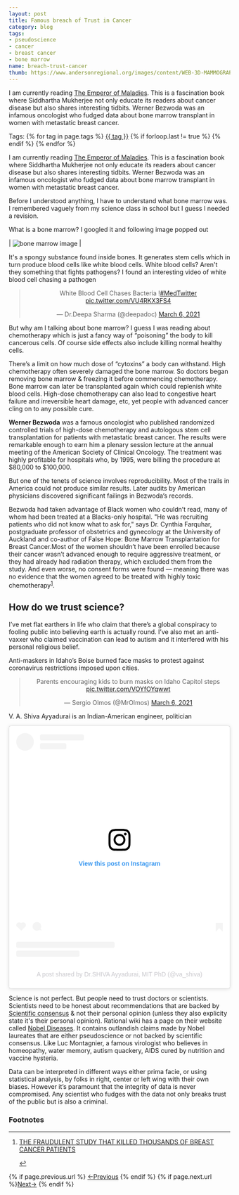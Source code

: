 ```yaml
---
layout: post
title: Famous breach of Trust in Cancer
category: blog
tags:
- pseudoscience
- cancer
- breast cancer
- bone marrow
name: breach-trust-cancer
thumb: https://www.andersonregional.org/images/content/WEB-3D-MAMMOGRAPHY-PROCEDURE.jpg
---
```


I am currently reading <a href="http://randomwits.com/books" target="_blank">The Emperor of Maladies</a>. This is a fascination book where Siddhartha Mukherjee not only educate its readers about cancer disease but also shares interesting tidbits. Werner Bezwoda was an infamous oncologist who fudged data about bone marrow transplant in women with metastatic breast cancer.<!-- truncate_here -->

<p>Tags: {% for tag in page.tags %} <a class="mytag" href="/tag/{{ tag }}" title="View posts tagged with &quot;{{ tag }}&quot;">{{ tag }}</a>  {% if forloop.last != true %} {% endif %} {% endfor %} </p>

<p>I am currently reading <a href="http://randomwits.com/books" target="_blank">The Emperor of Maladies</a>. This is a fascination book where Siddhartha Mukherjee not only educate its readers about cancer disease but also shares interesting tidbits. Werner Bezwoda was an infamous oncologist who fudged data about bone marrow transplant in women with metastatic breast cancer.</p>

Before I understood anything, I have to understand what bone marrow was. I remembered vaguely from my science class in school but I guess I needed a revision.

What is a bone marrow? I googled it and following image popped out


| <img align="center" src="https://medsurgeindia.com/wp-content/uploads/2020/07/bone-marrow-transplants-in-india.jpeg" alt="bone marrow image" /> |


It's a spongy substance found inside bones. It generates stem cells which in turn produce blood cells like white blood cells. White blood cells? Aren't they something that fights pathogens? I found an interesting video of white blood cell chasing a pathogen 


<p>
<center>
<blockquote class="twitter-tweet"><p lang="en" dir="ltr">White Blood Cell Chases Bacteria !<a href="https://twitter.com/hashtag/MedTwitter?src=hash&amp;ref_src=twsrc%5Etfw">#MedTwitter</a> <a href="https://t.co/VU4RKX3FS4">pic.twitter.com/VU4RKX3FS4</a></p>&mdash; Dr.Deepa Sharma (@deepadoc) <a href="https://twitter.com/deepadoc/status/1368175023136063493?ref_src=twsrc%5Etfw">March 6, 2021</a></blockquote> <script async src="https://platform.twitter.com/widgets.js" charset="utf-8"></script>
</center>
</p>



But why am I talking about bone marrow? I guess  I was reading about chemotherapy which is just a fancy way of “poisoning” the body to kill cancerous cells. Of course side effects also include killing normal healthy cells. 

There’s a limit on how much dose of “cytoxins” a body can withstand. High chemotherapy often severely damaged the bone marrow. So doctors began removing bone marrow & freezing it before commencing chemotherapy. Bone marrow can later be transplanted again which could replenish white blood cells.  High-dose chemotherapy can also lead to congestive heart failure and irreversible heart damage, etc, yet people with advanced cancer cling on to any possible cure. 


**Werner Bezwoda** was a famous oncologist who published randomized controlled trials of  high-dose chemotherapy and autologous stem cell transplantation for patients with metastatic breast cancer. The results were remarkable enough to earn him a plenary session lecture at the annual meeting of the American Society of Clinical Oncology. The treatment was highly profitable for hospitals who, by 1995, were billing the procedure at $80,000 to $100,000. 

But one of the tenets of science involves reproducibility. Most of the trails in America could not produce similar results. Later audits by American physicians discovered significant failings in Bezwoda’s records. 

Bezwoda had taken advantage of Black women who couldn’t read, many of whom had been treated at a Blacks-only hospital. "He was recruiting patients who did not know what to ask for," says Dr. Cynthia Farquhar, postgraduate professor of obstetrics and gynecology at the University of Auckland and co-author of False Hope: Bone Marrow Transplantation for Breast Cancer.Most of the women shouldn’t have been enrolled because their cancer wasn’t advanced enough to require aggressive treatment, or they had already had radiation therapy, which excluded them from the study. And even worse, no consent forms were found — meaning there was no evidence that the women agreed to be treated with highly toxic chemotherapy<sup><a href='#fn:1' rel='footnote'>1</a></sup>.

## How do we trust science? 

I’ve met flat earthers in life who claim that there’s a global conspiracy to fooling public into believing earth is actually round. I’ve also met an anti-vaxxer who claimed vaccination can lead to autism and it interfered with his personal religious belief. 

Anti-maskers in Idaho’s Boise burned face masks to protest against coronavirus restrictions imposed upon cities.


<p>
<center>
<blockquote class="twitter-tweet"><p lang="en" dir="ltr">Parents encouraging kids to burn masks on Idaho Capitol steps <a href="https://t.co/VOYfOYqwwt">pic.twitter.com/VOYfOYqwwt</a></p>&mdash; Sergio Olmos (@MrOlmos) <a href="https://twitter.com/MrOlmos/status/1368261041696632832?ref_src=twsrc%5Etfw">March 6, 2021</a></blockquote> <script async src="https://platform.twitter.com/widgets.js" charset="utf-8"></script>
</center>
</p>


V. A. Shiva Ayyadurai is an Indian-American engineer, politician


<p>
<center>
<blockquote class="instagram-media" data-instgrm-permalink="https://www.instagram.com/p/CB_Y6XxgoV-/?utm_source=ig_embed&amp;utm_campaign=loading" data-instgrm-version="13" style=" background:#FFF; border:0; border-radius:3px; box-shadow:0 0 1px 0 rgba(0,0,0,0.5),0 1px 10px 0 rgba(0,0,0,0.15); margin: 1px; max-width:540px; min-width:326px; padding:0; width:99.375%; width:-webkit-calc(100% - 2px); width:calc(100% - 2px);"><div style="padding:16px;"> <a href="https://www.instagram.com/p/CB_Y6XxgoV-/?utm_source=ig_embed&amp;utm_campaign=loading" style=" background:#FFFFFF; line-height:0; padding:0 0; text-align:center; text-decoration:none; width:100%;" target="_blank"> <div style=" display: flex; flex-direction: row; align-items: center;"> <div style="background-color: #F4F4F4; border-radius: 50%; flex-grow: 0; height: 40px; margin-right: 14px; width: 40px;"></div> <div style="display: flex; flex-direction: column; flex-grow: 1; justify-content: center;"> <div style=" background-color: #F4F4F4; border-radius: 4px; flex-grow: 0; height: 14px; margin-bottom: 6px; width: 100px;"></div> <div style=" background-color: #F4F4F4; border-radius: 4px; flex-grow: 0; height: 14px; width: 60px;"></div></div></div><div style="padding: 19% 0;"></div> <div style="display:block; height:50px; margin:0 auto 12px; width:50px;"><svg width="50px" height="50px" viewBox="0 0 60 60" version="1.1" xmlns="https://www.w3.org/2000/svg" xmlns:xlink="https://www.w3.org/1999/xlink"><g stroke="none" stroke-width="1" fill="none" fill-rule="evenodd"><g transform="translate(-511.000000, -20.000000)" fill="#000000"><g><path d="M556.869,30.41 C554.814,30.41 553.148,32.076 553.148,34.131 C553.148,36.186 554.814,37.852 556.869,37.852 C558.924,37.852 560.59,36.186 560.59,34.131 C560.59,32.076 558.924,30.41 556.869,30.41 M541,60.657 C535.114,60.657 530.342,55.887 530.342,50 C530.342,44.114 535.114,39.342 541,39.342 C546.887,39.342 551.658,44.114 551.658,50 C551.658,55.887 546.887,60.657 541,60.657 M541,33.886 C532.1,33.886 524.886,41.1 524.886,50 C524.886,58.899 532.1,66.113 541,66.113 C549.9,66.113 557.115,58.899 557.115,50 C557.115,41.1 549.9,33.886 541,33.886 M565.378,62.101 C565.244,65.022 564.756,66.606 564.346,67.663 C563.803,69.06 563.154,70.057 562.106,71.106 C561.058,72.155 560.06,72.803 558.662,73.347 C557.607,73.757 556.021,74.244 553.102,74.378 C549.944,74.521 548.997,74.552 541,74.552 C533.003,74.552 532.056,74.521 528.898,74.378 C525.979,74.244 524.393,73.757 523.338,73.347 C521.94,72.803 520.942,72.155 519.894,71.106 C518.846,70.057 518.197,69.06 517.654,67.663 C517.244,66.606 516.755,65.022 516.623,62.101 C516.479,58.943 516.448,57.996 516.448,50 C516.448,42.003 516.479,41.056 516.623,37.899 C516.755,34.978 517.244,33.391 517.654,32.338 C518.197,30.938 518.846,29.942 519.894,28.894 C520.942,27.846 521.94,27.196 523.338,26.654 C524.393,26.244 525.979,25.756 528.898,25.623 C532.057,25.479 533.004,25.448 541,25.448 C548.997,25.448 549.943,25.479 553.102,25.623 C556.021,25.756 557.607,26.244 558.662,26.654 C560.06,27.196 561.058,27.846 562.106,28.894 C563.154,29.942 563.803,30.938 564.346,32.338 C564.756,33.391 565.244,34.978 565.378,37.899 C565.522,41.056 565.552,42.003 565.552,50 C565.552,57.996 565.522,58.943 565.378,62.101 M570.82,37.631 C570.674,34.438 570.167,32.258 569.425,30.349 C568.659,28.377 567.633,26.702 565.965,25.035 C564.297,23.368 562.623,22.342 560.652,21.575 C558.743,20.834 556.562,20.326 553.369,20.18 C550.169,20.033 549.148,20 541,20 C532.853,20 531.831,20.033 528.631,20.18 C525.438,20.326 523.257,20.834 521.349,21.575 C519.376,22.342 517.703,23.368 516.035,25.035 C514.368,26.702 513.342,28.377 512.574,30.349 C511.834,32.258 511.326,34.438 511.181,37.631 C511.035,40.831 511,41.851 511,50 C511,58.147 511.035,59.17 511.181,62.369 C511.326,65.562 511.834,67.743 512.574,69.651 C513.342,71.625 514.368,73.296 516.035,74.965 C517.703,76.634 519.376,77.658 521.349,78.425 C523.257,79.167 525.438,79.673 528.631,79.82 C531.831,79.965 532.853,80.001 541,80.001 C549.148,80.001 550.169,79.965 553.369,79.82 C556.562,79.673 558.743,79.167 560.652,78.425 C562.623,77.658 564.297,76.634 565.965,74.965 C567.633,73.296 568.659,71.625 569.425,69.651 C570.167,67.743 570.674,65.562 570.82,62.369 C570.966,59.17 571,58.147 571,50 C571,41.851 570.966,40.831 570.82,37.631"></path></g></g></g></svg></div><div style="padding-top: 8px;"> <div style=" color:#3897f0; font-family:Arial,sans-serif; font-size:14px; font-style:normal; font-weight:550; line-height:18px;"> View this post on Instagram</div></div><div style="padding: 12.5% 0;"></div> <div style="display: flex; flex-direction: row; margin-bottom: 14px; align-items: center;"><div> <div style="background-color: #F4F4F4; border-radius: 50%; height: 12.5px; width: 12.5px; transform: translateX(0px) translateY(7px);"></div> <div style="background-color: #F4F4F4; height: 12.5px; transform: rotate(-45deg) translateX(3px) translateY(1px); width: 12.5px; flex-grow: 0; margin-right: 14px; margin-left: 2px;"></div> <div style="background-color: #F4F4F4; border-radius: 50%; height: 12.5px; width: 12.5px; transform: translateX(9px) translateY(-18px);"></div></div><div style="margin-left: 8px;"> <div style=" background-color: #F4F4F4; border-radius: 50%; flex-grow: 0; height: 20px; width: 20px;"></div> <div style=" width: 0; height: 0; border-top: 2px solid transparent; border-left: 6px solid #f4f4f4; border-bottom: 2px solid transparent; transform: translateX(16px) translateY(-4px) rotate(30deg)"></div></div><div style="margin-left: auto;"> <div style=" width: 0px; border-top: 8px solid #F4F4F4; border-right: 8px solid transparent; transform: translateY(16px);"></div> <div style=" background-color: #F4F4F4; flex-grow: 0; height: 12px; width: 16px; transform: translateY(-4px);"></div> <div style=" width: 0; height: 0; border-top: 8px solid #F4F4F4; border-left: 8px solid transparent; transform: translateY(-4px) translateX(8px);"></div></div></div> <div style="display: flex; flex-direction: column; flex-grow: 1; justify-content: center; margin-bottom: 24px;"> <div style=" background-color: #F4F4F4; border-radius: 4px; flex-grow: 0; height: 14px; margin-bottom: 6px; width: 224px;"></div> <div style=" background-color: #F4F4F4; border-radius: 4px; flex-grow: 0; height: 14px; width: 144px;"></div></div></a><p style=" color:#c9c8cd; font-family:Arial,sans-serif; font-size:14px; line-height:17px; margin-bottom:0; margin-top:8px; overflow:hidden; padding:8px 0 7px; text-align:center; text-overflow:ellipsis; white-space:nowrap;"><a href="https://www.instagram.com/p/CB_Y6XxgoV-/?utm_source=ig_embed&amp;utm_campaign=loading" style=" color:#c9c8cd; font-family:Arial,sans-serif; font-size:14px; font-style:normal; font-weight:normal; line-height:17px; text-decoration:none;" target="_blank">A post shared by Dr.SHIVA Ayyadurai, MIT PhD (@va_shiva)</a></p></div></blockquote> <script async src="//www.instagram.com/embed.js"></script>
</center>
</p>


Science is not perfect. But people need to trust doctors or scientists. Scientists need to be honest about recommendations that are backed by <a href="https://en.wikipedia.org/wiki/Scientific_consensus" target="_blank">Scientific consensus</a> & not their personal opinion (unless they also explicity state it's their personal opinion). Rational wiki has a page on their website called <a href="https://rationalwiki.org/wiki/Nobel_disease" target="_blank">Nobel Diseases</a>. It contains outlandish claims made by Nobel laureates that are either pseudoscience or not backed by scientific consensus. Like Luc Montagnier, a famous virologist who believes in homeopathy, water memory, autism quackery, AIDS cured by nutrition and vaccine hysteria. 

Data can be interpreted in different ways either prima facie, or using statistical analysis, by folks in right, center or left wing with their own biases. However it’s paramount that the integrity of data is never compromised. Any scientist who fudges with the data not only breaks trust of the public but is also a criminal. 


<div class='footnotes'><h3>Footnotes</h3><hr />
  <ol>
	 <li id='fn:1'>
         <p><a href="https://www.ozy.com/true-and-stories/the-fraudulent-study-that-killed-thousands-of-breast-cancer-patients/74310/" target="_blank">THE FRAUDULENT STUDY THAT KILLED THOUSANDS OF BREAST CANCER PATIENTS</a></p>
         <a href='#fnref:1' rev='footnote'>&#8617;</a>
    </li>  
  </ol>
</div>

<nav class="pagination clear" style="padding-bottom:20px;">
{% if page.previous.url %} <a class="prev-item" href="{{page.previous.url}}" title="Previous Post: {{page.previous.title}}">&larr;Previous</a>   {% endif %}  {% if page.next.url %}<a class="next-item" href="{{page.next.url}}" title="Next Post: {{page.next.title}}">Next&rarr;</a>         {% endif %}
</nav>
